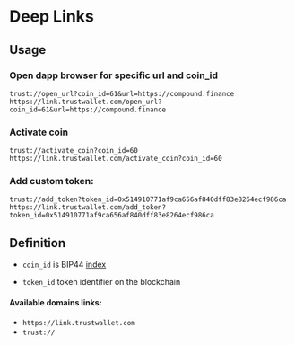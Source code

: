 # Deep Links

## Usage 
### Open dapp browser for specific url and coin_id
```
trust://open_url?coin_id=61&url=https://compound.finance
https://link.trustwallet.com/open_url?coin_id=61&url=https://compound.finance
```
### Activate coin
```
trust://activate_coin?coin_id=60
https://link.trustwallet.com/activate_coin?coin_id=60
```

### Add custom token:
```
trust://add_token?token_id=0x514910771af9ca656af840dff83e8264ecf986ca
https://link.trustwallet.com/add_token?token_id=0x514910771af9ca656af840dff83e8264ecf986ca
```

## Definition

- `coin_id` is BIP44 [index](https://github.com/satoshilabs/slips/blob/master/slip-0044.md)

- `token_id` token identifier on the blockchain

#### Available domains links:

- `https://link.trustwallet.com`
- `trust://`
